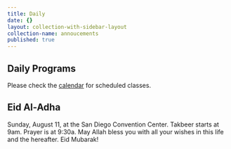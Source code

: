 ```yaml
---
title: Daily
date: {}
layout: collection-with-sidebar-layout
collection-name: annoucements
published: true
---
```


## Daily Programs
Please check the [calendar](http://www.icsd.org/calendar) for scheduled classes.

## Eid Al-Adha 
Sunday, August 11, at the San Diego Convention Center. Takbeer starts at 9am. Prayer is at 9:30a.
May Allah bless you with all your wishes in this life and the hereafter. Eid Mubarak!
